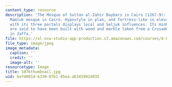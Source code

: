 ```yaml
---
content_type: resource
description: 'The Mosque of Sultan al-Zahir Baybars in Cairo (1267-9): First royal
  Mamluk mosque in Cairo. Hypostyle in plan, and fortress-like in elevation, the mosque
  with its three portals displays local and Seljuk influences. Its minbar and mihrab
  are said to have been built with wood and marble taken from a Crusader''s church
  in Jaffa.'
file: https://ol-ocw-studio-app-production.s3.amazonaws.com/courses/4-614-religious-architecture-and-islamic-cultures-fall-2002/befd001db33007b185eaab343992d935_1076thumbnail.jpg
file_type: image/jpeg
image_metadata:
  caption: ''
  credit: ''
  image-alt: ''
resourcetype: Image
title: 1076thumbnail.jpg
uid: befd001d-b330-07b1-85ea-ab343992d935
---
```

